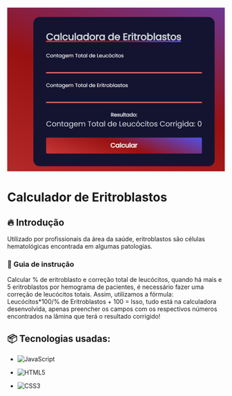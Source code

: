 ![Logo do projeto](https://raw.githubusercontent.com/LandGabriel/Eritroblasto-Calculator/main/CalcEri.png)

# Calculador de Eritroblastos

## 🔥 Introdução
Utilizado por profissionais da área da saúde, eritroblastos são células hematológicas encontrada em algumas patologias. 

### 🔨 Guia de instrução
Calcular % de eritroblasto e correção total de leucócitos, quando há mais e 5 eritroblastos por hemograma de pacientes, é necessário fazer uma correção de leucócitos totais. Assim, utilizamos a fórmula: Leucócitos*100/% de Eritroblastos + 100 =
Isso, tudo está na calculadora desenvolvida, apenas preencher os campos com os respectivos números encontrados na lâmina que terá o resultado corrigido!


## 📦 Tecnologias usadas:

* ![JavaScript](https://img.shields.io/badge/javascript-%23323330.svg?style=for-the-badge&logo=javascript&logoColor=%23F7DF1E)

* ![HTML5](https://img.shields.io/badge/html5-%23E34F26.svg?style=for-the-badge&logo=html5&logoColor=white)

* ![CSS3](https://img.shields.io/badge/css3-%231572B6.svg?style=for-the-badge&logo=css3&logoColor=white)



